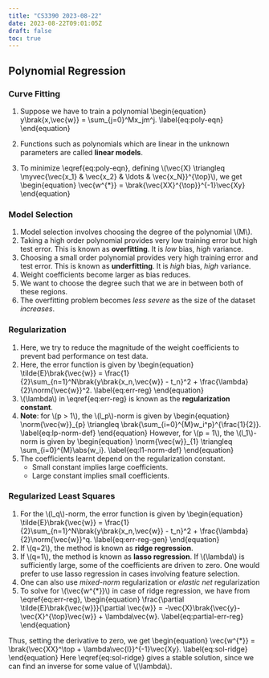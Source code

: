 ```yaml
---
title: "CS3390 2023-08-22"
date: 2023-08-22T09:01:05Z
draft: false
toc: true
---
```


## Polynomial Regression

### Curve Fitting

1. Suppose we have to train a polynomial
\begin{equation}
y\brak{x,\vec{w}} = \sum_{j=0}^Mx\_jm^j.
\label{eq:poly-eqn}
\end{equation}

2. Functions such as polynomials which are linear in the unknown parameters are called **linear models**.

3. To minimize \eqref{eq:poly-eqn}, defining \\(\vec{X} \triangleq \myvec{\vec{x\_1} & \vec{x\_2} & \ldots & \vec{x\_N}}^{\top}\\), we get
\begin{equation}
\vec{w^{\*}} = \brak{\vec{XX}^{\top}}^{-1}\vec{Xy}
\end{equation}

### Model Selection

1. Model selection involves choosing the degree of the polynomial \\(M\\).
2. Taking a high order polynomial provides very low training error but high test error. This is known as **overfitting**. It is _low_ bias, _high_ variance.
3. Choosing a small order polynomial provides very high training error and test error. This is known as **underfitting**. It is _high_ bias, _high_ variance.
4. Weight coefficients become larger as bias reduces.
5. We want to choose the degree such that we are in between both of these regions.
6. The overfitting problem becomes _less severe_ as the size of the dataset _increases_.

### Regularization
1. Here, we try to reduce the magnitude of the weight coefficients to prevent bad performance on test data.
2. Here, the error function is given by
\begin{equation}
\tilde{E}\brak{\vec{w}} = \frac{1}{2}\sum_{n=1}^N\brak{y\brak{x\_n,\vec{w}} - t\_n}^2 + \frac{\lambda}{2}\norm{\vec{w}}^2.
\label{eq:err-reg}
\end{equation}
3. \\(\lambda\\) in \eqref{eq:err-reg} is known as the **regularization constant**.
4. **Note**: for \\(p > 1\\), the \\(l\_p\\)-norm is given by
\begin{equation}
\norm{\vec{w}}\_{p} \triangleq \brak{\sum_{i=0}^{M}w\_i^p}^{\frac{1}{2}}.
\label{eq:lp-norm-def}
\end{equation}
However, for \\(p = 1\\), the \\(l\_1\\)-norm is given by
\begin{equation}
\norm{\vec{w}}\_{1} \triangleq \sum_{i=0}^{M}\abs{w\_i}.
\label{eq:l1-norm-def}
\end{equation}
5. The coefficients learnt depend on the regularization constant.
    - Small constant implies large coefficients.
    - Large constant implies small coefficients.

### Regularized Least Squares

1. For the \\(l\_q\\)-norm, the error function is given by
\begin{equation}
\tilde{E}\brak{\vec{w}} = \frac{1}{2}\sum_{n=1}^N\brak{y\brak{x\_n,\vec{w}} - t\_n}^2 + \frac{\lambda}{2}\norm{\vec{w}}^q.
\label{eq:err-reg-gen}
\end{equation}
2. If \\(q=2\\), the method is known as **ridge regression**.
3. If \\(q=1\\), the method is known as **lasso regression**. If \\(\lambda\\) is sufficiently large, some of the coefficients are driven to zero. One would prefer to use lasso regression in cases involving feature selection.
4. One can also use _mixed-norm_ regularization or _elastic net_ regularization
5. To solve for \\(\vec{w^{\*}}\\) in case of ridge regression, we have from \eqref{eq:err-reg},
\begin{equation}
\frac{\partial \tilde{E}\brak{\vec{w}}}{\partial \vec{w}} = -\vec{X}\brak{\vec{y}-\vec{X}^{\top}\vec{w}} + \lambda\vec{w}.
\label{eq:partial-err-reg}
\end{equation}

Thus, setting the derivative to zero, we get
\begin{equation}
\vec{w^{\*}} = \brak{\vec{XX}^\top + \lambda\vec{I}}^{-1}\vec{Xy}.
\label{eq:sol-ridge}
\end{equation}
Here \eqref{eq:sol-ridge} gives a stable solution, since we can find an inverse for some value of \\(\lambda\\).
